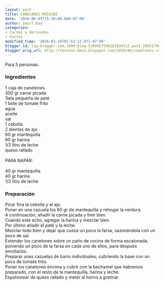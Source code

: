 ```yaml
---
layout: post
title: CANELONES ROSSINI
date: '2010-06-03T15:30:00.000-07:00'
author: Smurf Dad
categories:
- Carnes y derivados
- Pastas
modified_time: '2016-03-16T01:53:12.871-07:00'
blogger_id: tag:blogger.com,1999:blog-5299957599287034512.post-1992174638969367008
blogger_orig_url: http://recetas-desa.blogspot.com/2010/06/canelones-rossini.html
---
```


Para 5 personas.<br><h3>Ingredientes</h3><p>1 caja de canelones<br/>300 gr carne picada<br/>1lata peque&ntilde;a de pat&eacute;<br/>1 bote de tomate frito<br/>agua<br/>aceite<br/>sal<br/>1 cebolla<br/>2 dientes de ajo<br/>60 gr mantequilla<br/>60 gr harina<br/>1/2 litro de leche<br/>queso rallado<br/><br/>PARA NAPAR:<br/><br/>40 gr mantequilla<br/>40 gr harina<br/>1/2 litro de leche<br/></p><h3>Preparaci&oacute;n</h3><p>Picar fina la cebolla y el ajo.<br/>Poner en una cazuela los 60 gr de mantequilla y rehogar la verdura.<br/>A continuaci&oacute;n, a&ntilde;adir la carne picada y fre&iacute;r bien.<br/>Cuando este echo, agregar la harina y mezclar bien.<br/>Por &uacute;ltimo a&ntilde;adir el pat&eacute; y la leche.<br/>Mezclar todo bien y dejar que cueza un poco la farsa, sazon&aacute;ndola con un poco de sal.<br/>Extender los canelones sobre un pa&ntilde;o de cocina de forma escalonada, poniendo un poco de la farsa en cada uno de ellos, para despu&eacute;s enrollarlos.<br/>Preparar unas cazuelas de barro individuales, cubriendo la base con un poco de tomate frito.<br/>Poner los canelones encima y cubrir con la bechamel que habremos preparado, con el resto de la mantequilla, harina y leche.<br/>Espolvorear de queso rallado y meter al horno a gratinar.<br/></p>